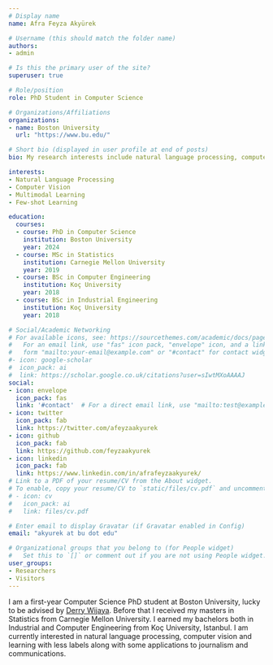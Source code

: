 ```yaml
---
# Display name
name: Afra Feyza Akyürek

# Username (this should match the folder name)
authors:
- admin

# Is this the primary user of the site?
superuser: true

# Role/position
role: PhD Student in Computer Science

# Organizations/Affiliations
organizations:
- name: Boston University
  url: "https://www.bu.edu/"

# Short bio (displayed in user profile at end of posts)
bio: My research interests include natural language processing, computer vision and learning with less labels.

interests:
- Natural Language Processing
- Computer Vision
- Multimodal Learning
- Few-shot Learning

education:
  courses:
  - course: PhD in Computer Science
    institution: Boston University
    year: 2024
  - course: MSc in Statistics
    institution: Carnegie Mellon University
    year: 2019
  - course: BSc in Computer Engineering
    institution: Koç University
    year: 2018
  - course: BSc in Industrial Engineering
    institution: Koç University
    year: 2018

# Social/Academic Networking
# For available icons, see: https://sourcethemes.com/academic/docs/page-builder/#icons
#   For an email link, use "fas" icon pack, "envelope" icon, and a link in the
#   form "mailto:your-email@example.com" or "#contact" for contact widget.
#- icon: google-scholar
#  icon_pack: ai
#  link: https://scholar.google.co.uk/citations?user=sIwtMXoAAAAJ
social:
- icon: envelope
  icon_pack: fas
  link: '#contact'  # For a direct email link, use "mailto:test@example.org".
- icon: twitter
  icon_pack: fab
  link: https://twitter.com/afeyzaakyurek
- icon: github
  icon_pack: fab
  link: https://github.com/feyzaakyurek
- icon: linkedin
  icon_pack: fab
  link: https://www.linkedin.com/in/afrafeyzaakyurek/
# Link to a PDF of your resume/CV from the About widget.
# To enable, copy your resume/CV to `static/files/cv.pdf` and uncomment the lines below.
# - icon: cv
#   icon_pack: ai
#   link: files/cv.pdf

# Enter email to display Gravatar (if Gravatar enabled in Config)
email: "akyurek at bu dot edu"

# Organizational groups that you belong to (for People widget)
#   Set this to `[]` or comment out if you are not using People widget.
user_groups:
- Researchers
- Visitors
---
```


I am a first-year Computer Science PhD student at Boston University, lucky to be advised by [Derry Wijaya](https://derrywijaya.github.io/). Before that I received my masters in Statistics from Carnegie Mellon University. I earned my bachelors both in Industrial and Computer Engineering from Koç University, Istanbul. I am currently interested in natural language processing, computer vision and learning with less labels along with some applications to journalism and communications.
